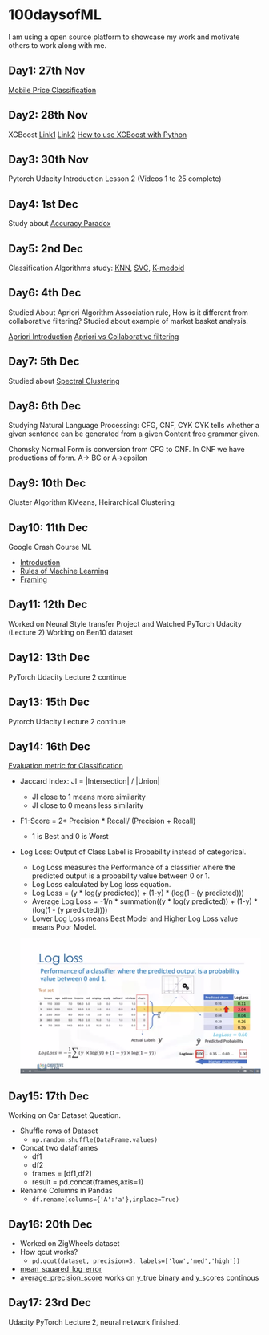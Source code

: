 # 100daysofML
I am using a open source platform to showcase my work and motivate others to work along with me.

## Day1: 27th Nov
[Mobile Price Classification](https://www.kaggle.com/iabhishekofficial/mobile-price-classification)

## Day2: 28th Nov
XGBoost [Link1](https://www.analyticsvidhya.com/blog/2018/09/an-end-to-end-guide-to-understand-the-math-behind-xgboost/) [Link2](https://machinelearningmastery.com/gentle-introduction-xgboost-applied-machine-learning/) [How to use XGBoost with Python](https://machinelearningmastery.com/develop-first-xgboost-model-python-scikit-learn/)

 ## Day3: 30th Nov
 Pytorch Udacity Introduction Lesson 2
(Videos 1 to 25 complete)

## Day4: 1st Dec
Study about [Accuracy Paradox](https://towardsdatascience.com/accuracy-paradox-897a69e2dd9b)

## Day5: 2nd Dec
Classification Algorithms study: [KNN](https://www.geeksforgeeks.org/k-nearest-neighbours/), [SVC](https://www.analyticsvidhya.com/blog/2017/09/understaing-support-vector-machine-example-code/), [K-medoid](https://www.youtube.com/watch?v=cA0FBZE-948)

## Day6: 4th Dec
Studied About Apriori Algorithm Association rule, How is it different from collaborative filtering?
Studied about example of market basket analysis.

[Apriori Introduction](https://www.hackerearth.com/blog/machine-learning/beginners-tutorial-apriori-algorithm-data-mining-r-implementation/) [Apriori vs Collaborative filtering](https://stats.stackexchange.com/questions/256012/item-item-collaborative-filtering-vs-market-basket-analysis)

## Day7: 5th Dec
Studied about [Spectral Clustering](https://towardsdatascience.com/spectral-clustering-for-beginners-d08b7d25b4d8)

## Day8: 6th Dec
Studying Natural Language Processing: CFG, CNF, CYK
CYK tells whether a given sentence can be generated from a given Content free grammer given.

Chomsky Normal Form is conversion from CFG to CNF. In CNF we have productions of form.
A-> BC
or A->epsilon

## Day9: 10th Dec
Cluster Algorithm KMeans, Heirarchical Clustering

## Day10: 11th Dec
Google Crash Course ML
+ [Introduction](https://developers.google.com/machine-learning/crash-course/ml-intro)
+ [Rules of Machine Learning](https://developers.google.com/machine-learning/guides/rules-of-ml/#rule_1_dont_be_afraid_to_launch_a_product_without_machine_learning)
+ [Framing](https://developers.google.com/machine-learning/crash-course/framing/video-lecture)

## Day11: 12th Dec
Worked on Neural Style transfer Project and Watched PyTorch Udacity (Lecture 2)
Working on Ben10 dataset

## Day12: 13th Dec
PyTorch Udacity Lecture 2 continue

## Day13: 15th Dec
Pytorch Udacity Lecture 2 continue

## Day14: 16th Dec
[Evaluation metric for Classification](https://www.coursera.org/lecture/machine-learning-with-python/evaluation-metrics-in-classification-5iCQt)
+ Jaccard Index:  JI = |Intersection| / |Union|
  * JI close to 1 means more similarity
  * JI close to 0 means less similarity
+ F1-Score = 2* Precision * Recall/ (Precision + Recall)
  * 1 is Best and 0 is Worst
+ Log Loss: Output of Class Label is Probability instead of categorical.
  * Log Loss measures the Performance of a classifier where the predicted output is a probability value between 0 or 1.
  * Log Loss calculated by Log loss equation.
  * Log Loss = (y * log(y predicted)) + (1-y) * (log(1 - (y predicted)))
  * Average Log Loss = -1/n * summation((y * log(y predicted)) + (1-y) * (log(1 - (y predicted))))
  * Lower Log Loss means Best Model and Higher Log Loss value means Poor Model.

  ![LogLoss](ResourceImages/LogLoss.png)

## Day15: 17th Dec
Working on Car Dataset Question.
+ Shuffle rows of Dataset
  + `np.random.shuffle(DataFrame.values)`
+ Concat two dataframes
  + df1
  + df2
  + frames = [df1,df2]
  + result = pd.concat(frames,axis=1)
+ Rename Columns in Pandas
  + `df.rename(columns={'A':'a'},inplace=True)`

## Day16: 20th Dec
+ Worked on ZigWheels dataset
+ How qcut works?
  + `pd.qcut(dataset, precision=3, labels=['low','med','high'])`
+ [mean_squared_log_error](https://scikit-learn.org/stable/modules/generated/sklearn.metrics.mean_squared_log_error.html)
+ [average_precision_score](https://scikit-learn.org/stable/modules/generated/sklearn.metrics.average_precision_score.html#sklearn.metrics.average_precision_score) works on y_true binary and y_scores continous

## Day17: 23rd Dec
Udacity PyTorch Lecture 2, neural network finished.
